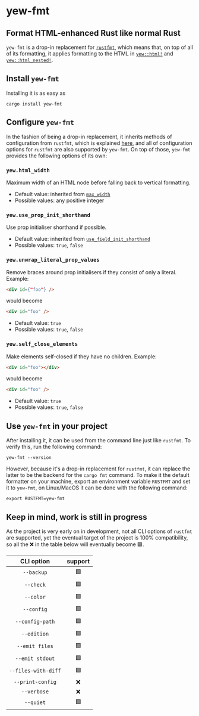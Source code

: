 # yew-fmt
## Format HTML-enhanced Rust like normal Rust
`yew-fmt` is a drop-in replacement for [`rustfmt`](https://github.com/rust-lang/rustfmt), which means that, on top of all of its formatting,
it applies formatting to the HTML in [`yew::html!`](https://docs.rs/yew/latest/yew/macro.html.html) and [`yew::html_nested!`](https://docs.rs/yew/latest/yew/macro.html_nested.html).

## Install `yew-fmt`
Installing it is as easy as
```console
cargo install yew-fmt
```

## Configure `yew-fmt`
In the fashion of being a drop-in replacement, it inherits methods of configuration
from `rustfmt`, which is explained [here](https://rust-lang.github.io/rustfmt/),
and all of configuration options for `rustfmt` are also supported by `yew-fmt`.
On top of those, `yew-fmt` provides the following options of its own:

### `yew.html_width`
Maximum width of an HTML node before falling back to vertical formatting.
- Default value: inherited from [`max_width`](https://rust-lang.github.io/rustfmt#max_width)
- Possible values: any positive integer

### `yew.use_prop_init_shorthand`
Use prop initialiser shorthand if possible.
- Default value: inherited from
    [`use_field_init_shorthand`](https://rust-lang.github.io/rustfmt#use_field_init_shorthand)
- Possible values: `true`, `false`

### `yew.unwrap_literal_prop_values`
Remove braces around prop initialisers if they consist of only a literal.
Example:
```html
<div id={"foo"} />
```
would become
```html
<div id="foo" />
```

- Default value: `true`
- Possible values: `true`, `false`

### `yew.self_close_elements`
Make elements self-closed if they have no children.
Example:
```html
<div id="foo"></div>
```
would become
```html
<div id="foo" />
```
- Default value: `true`
- Possible values: `true`, `false`

## Use `yew-fmt` in your project
After installing it, it can be used from the command line just like `rustfmt`.
To verify this, run the following command:
```console
yew-fmt --version
```

However, because it's a drop-in replacement for `rustfmt`, it can replace the latter to be
the backend for the `cargo fmt` command. To make it the default formatter on your machine,
export an environment variable `RUSTFMT` and set it to `yew-fmt`, on Linux/MacOS it can be done
with the following command:

```console
export RUSTFMT=yew-fmt
```

## Keep in mind, work is still in progress
As the project is very early on in development, not all CLI options of `rustfmt` are supported, yet the eventual target of the project is 100% compatibility, so all the ❌ in the table 
below will eventually become 🟩.

| CLI option | support |
|:--:|:--:|
| `--backup`               | 🟩 |
| `--check`                | 🟩 |
| `--color`                | 🟩 |
| `--config`               | 🟩 |
| `--config-path`          | 🟩 |
| `--edition`              | 🟩 |
| `--emit files`           | 🟩 |
| `--emit stdout`          | 🟩 |
| `--files-with-diff`      | 🟩 |
| `--print-config`         | ❌ |
| `--verbose`              | ❌ |
| `--quiet`                | 🟩 |

